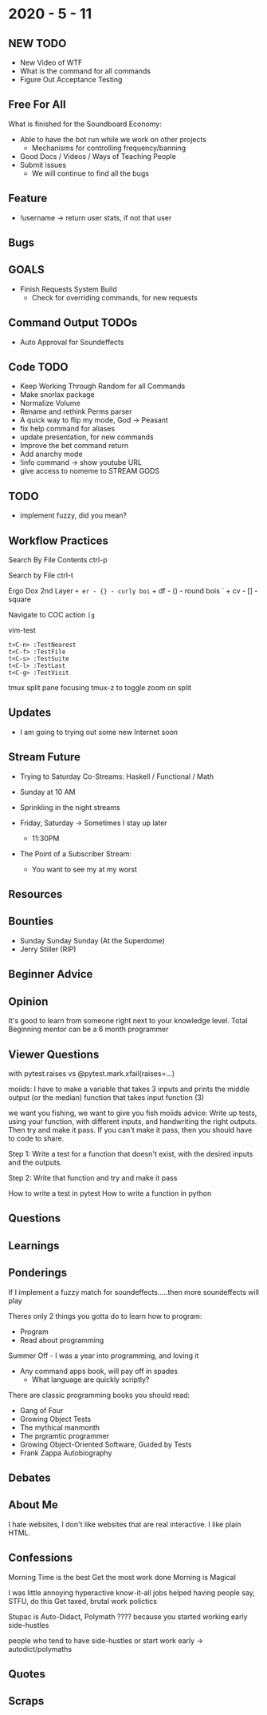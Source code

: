 # 2020 - 5 - 11

## NEW TODO

- New Video of WTF
- What is the command for all commands
- Figure Out Acceptance Testing

## Free For All

What is finished for the Soundboard Economy:

- Able to have the bot run while we work on other projects
  - Mechanisms for controlling frequency/banning
- Good Docs / Videos / Ways of Teaching People
- Submit issues
  - We will continue to find all the bugs

## Feature

- !username -> return user stats, if not that user

## Bugs

## GOALS

- Finish Requests System Build
  - Check for overriding commands, for new requests

## Command Output TODOs

- Auto Approval for Soundeffects

## Code TODO

- Keep Working Through Random for all Commands
- Make snorlax package
- Normalize Volume
- Rename and rethink Perms parser
- A quick way to flip my mode, God -> Peasant
- fix help command for aliases
- update presentation, for new commands
- Improve the bet command return
- Add anarchy mode
- !info command -> show youtube URL
- give access to nomeme to STREAM GODS

## TODO

- implement fuzzy, did you mean?

## Workflow Practices

Search By File Contents
ctrl-p

Search by File
ctrl-t

Ergo Dox 2nd Layer
` + er - {} - curly boi
` + df - () - round bois
` + cv - [] - square

Navigate to COC action
`[g`

vim-test

```vimrc
t<C-n> :TestNearest
t<C-f> :TestFile
t<C-s> :TestSuite
t<C-l> :TestLast
t<C-g> :TestVisit
```

tmux split pane focusing
tmux-z to toggle zoom on split

## Updates

- I am going to trying out some new Internet soon

## Stream Future

- Trying to Saturday Co-Streams: Haskell / Functional / Math
- Sunday at 10 AM
- Sprinkling in the night streams

- Friday, Saturday -> Sometimes I stay up later
  - 11:30PM

- The Point of a Subscriber Stream:
  - You want to see my at my worst

## Resources

## Bounties

- Sunday Sunday Sunday (At the Superdome)
- Jerry Stiller (RIP)

## Beginner Advice

## Opinion

It's good to learn from someone right next to your knowledge level.
Total Beginning mentor can be a 6 month programmer

## Viewer Questions

with pytest.raises vs @pytest.mark.xfail(raises=...)

moiids: I have to make a variable that takes 3 inputs and prints the middle
output (or the median)
function that takes input
function (3)

we want you fishing, we want to give you fish
moiids advice:
Write up tests, using your function, with different inputs, and handwriting
the right outputs.
Then try and make it pass.
If you can't make it pass, then you should have to code to share.

Step 1:
Write a test for a function that doesn't exist, with the desired inputs and
the outputs.

Step 2:
Write that function and try and make it pass

How to write a test in pytest
How to write a function in python

## Questions

## Learnings

## Ponderings

If I implement a fuzzy match for soundeffects.....then more soundeffects will play

Theres only 2 things you gotta do to learn how to program:

- Program
- Read about programming

Summer Off - I was a year into programming, and loving it

- Any command apps book, will pay off in spades
  - What language are quickly scriptly?

There are classic programming books you should read:

- Gang of Four
- Growing Object Tests
- The mythical manmonth
- The prgramtic programmer
- Growing Object-Oriented Software, Guided by Tests
- Frank Zappa Autobiography

## Debates

## About Me

I hate websites, I don't like websites that are real interactive.
I like plain HTML.

## Confessions

Morning Time is the best
Get the most work done
Morning is Magical

I was little annoying hyperactive know-it-all
jobs helped having people say, STFU, do this
Get taxed, brutal
work polictics

Stupac is Auto-Didact, Polymath ???? because you started working early
side-hustles

people who tend to have side-hustles or start work early -> autodict/polymaths

## Quotes

## Scraps
